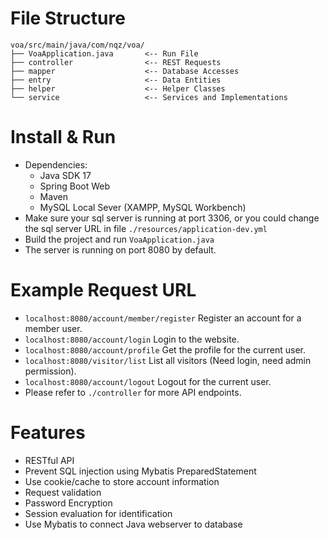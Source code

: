 # File Structure

```
voa/src/main/java/com/nqz/voa/
├── VoaApplication.java       <-- Run File
├── controller                <-- REST Requests
├── mapper                    <-- Database Accesses
├── entry                     <-- Data Entities
├── helper                    <-- Helper Classes
└── service                   <-- Services and Implementations
```


# Install & Run
- Dependencies:
    - Java SDK 17
    - Spring Boot Web
    - Maven
    - MySQL Local Sever (XAMPP, MySQL Workbench)
- Make sure your sql server is running at port 3306, or you could change the sql server URL in file `./resources/application-dev.yml`
- Build the project and run `VoaApplication.java`
- The server is running on port 8080 by default.

# Example Request URL
- `localhost:8080/account/member/register` Register an account for a member user.
- `localhost:8080/account/login` Login to the website.
- `localhost:8080/account/profile` Get the profile for the current user. 
- `localhost:8080/visitor/list` List all visitors (Need login, need admin permission).
- `localhost:8080/account/logout` Logout for the current user. 
- Please refer to `./controller` for more API endpoints. 

# Features

- RESTful API
- Prevent SQL injection using Mybatis PreparedStatement
- Use cookie/cache to store account information
- Request validation
- Password Encryption
- Session evaluation for identification
- Use Mybatis to connect Java webserver to database
